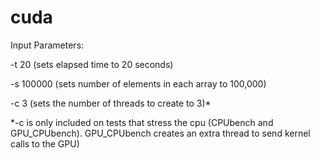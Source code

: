 # cuda

Input Parameters:

-t 20 (sets elapsed time to 20 seconds)

-s 100000 (sets number of elements in each array to 100,000)

-c 3 (sets the number of threads to create to 3)*


*-c is only included on tests that stress the cpu (CPUbench and GPU_CPUbench). GPU_CPUbench creates an extra thread to send kernel calls to the GPU)
